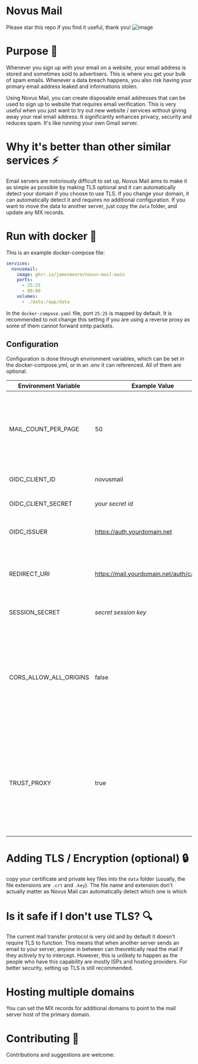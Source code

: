 # Novus Mail
Please star this repo if you find it useful, thank you!
![image](https://github.com/user-attachments/assets/b1026444-5090-4221-a762-1be59548f10c)


# Purpose 🎯
Whenever you sign up with your email on a website, your email address is stored and sometimes sold to advertisers. This is where you get your bulk of spam emails. Whenever a data breach happens, you also risk having your primary email address leaked and informations stolen.

Using Novus Mail, you can create disposable email addresses that can be used to sign up to website that requires email verification. This is very useful when you just want to try out new website / services without giving away your real email address. It significantly enhances privacy, security and reduces spam. It's like running your own Gmail server.

# Why it's better than other similar services ⚡
Email servers are notoriously difficult to set up, Novus Mail aims to make it as simple as possible by making TLS optional and it can automatically detect your domain if you choose to use TLS. If you change your domain, it can automatically detect it and requires no additional configuration. If you want to move the data to another server, just copy the `data` folder, and update any MX records.

# Run with docker 🐋
This is an example docker-compose file:
```yaml
services:
  novusmail:
    image: ghcr.io/jamesmoore/novus-mail:main
    ports:
      - 25:25
      - 80:80
    volumes:
      - ./data:/app/data
```

In the `docker-compose.yaml` file, port `25:25` is mapped by default. It is recommended to not change this setting if you are using a reverse proxy as some of them cannot forward smtp packets.

## Configuration
Configuration is done through environment variables, which can be set in the docker-compose.yml, or in an .env it can referenced. All of them are optional.

| Environment Variable       | Example Value                                | Description                                   |
|----------------------------|--------------------------------------|-----------------------------------------------|
| MAIL_COUNT_PER_PAGE        | 50                                   | Number of emails displayed per page. When you scroll to the end of the page the next page will automatically load.         |
| OIDC_CLIENT_ID             | novusmail                            | OpenID Connect client identifier.            |
| OIDC_CLIENT_SECRET         | *your secret id*                   | Secret key for OpenID Connect client.        |
| OIDC_ISSUER                | https://auth.yourdomain.net          | Issuer URL of the OpenID Connect provider.    |
| REDIRECT_URI               | https://mail.yourdomain.net/auth/callback | Redirect URI after authentication completion. This must have `/auth/callback` at the end. |
| SESSION_SECRET             | *secret session key*                 | Secret key for session management.           |
| CORS_ALLOW_ALL_ORIGINS     | false                                | ```true``` \| ```false``` Whether to allow all origins in CORS policy. This should only be needed for local development where the frontend and the api may be running on different ports.  |
| TRUST_PROXY                | true                                 | ```true``` \| ```false``` Whether the application trusts the proxy server to provide the correct X-FORWARDED headers. This is needed for the OIDC implementation to determine the scheme. |

# Adding TLS / Encryption (optional) 🔒
copy your certificate and private key files into the `data` folder (usually, the file extensions are `.crt` and `.key`). The file name and extension don't actually matter as Novus Mail can automatically detect which one is which

# Is it safe if I don't use TLS? 🔍
The current mail transfer protocol is very old and by default it doesn't require TLS to function. This means that when another server sends an email to your server, anyone in between can theoretically read the mail if they actively try to intercept. However, this is unlikely to happen as the people who have this capability are mostly ISPs and hosting providers. For better security, setting up TLS is still recommended.

# Hosting multiple domains
You can set the MX records for additional domains to point to the mail server host of the primary domain. 

# Contributing 🤝
Contributions and suggestions are welcome.
